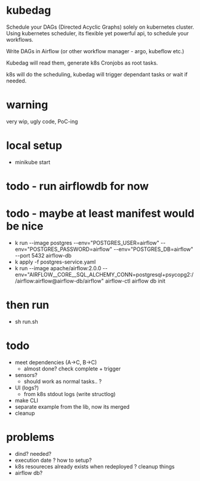 # kubedag

Schedule your DAGs (Directed Acyclic Graphs) solely on kubernetes cluster. Using kubernetes 
scheduler, its flexible yet powerful api, to schedule your workflows.

Write DAGs in Airflow (or other workflow manager - argo, kubeflow etc.)

Kubedag will read them, generate k8s Cronjobs as root tasks.

k8s will do the scheduling, kubedag will trigger dependant tasks or wait if needed.

# warning

very wip, ugly code, PoC-ing

# local setup

- minikube start

# todo - run airflowdb for now
# todo - maybe at least manifest would be nice
- k run --image postgres --env="POSTGRES_USER=airflow" --env="POSTGRES_PASSWORD=airflow" --env="POSTGRES_DB=airflow" --port 5432 airflow-db
- k apply -f postgres-service.yaml
- k run --image apache/airflow:2.0.0 --env="AIRFLOW__CORE__SQL_ALCHEMY_CONN=postgresql+psycopg2://airflow:airflow@airflow-db/airflow" airflow-ctl airflow db init
 

# then run
- sh run.sh

# todo

- meet dependencies (A->C, B->C)
    - almost done? check complete + trigger
- sensors?
    - should work as normal tasks.. ?
- UI (logs?)
  - from k8s stdout logs (write structlog)
- make CLI
- separate example from the lib, now its merged
- cleanup

# problems

- dind? needed?
- execution date ? how to setup?
- k8s resoureces already exists when redeployed ? cleanup things
- airflow db? 
